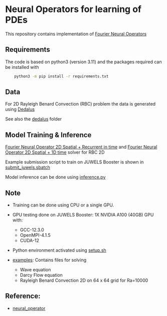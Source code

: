 # Neural Operators for learning of PDEs

This repository contains implementation of [Fourier Neural Operators](https://arxiv.org/abs/2010.08895)


## Requirements
The code is based on python3 (version 3.11) and the packages required can be installed with
```bash
	python3 -m pip install -r requirements.txt
```

## Data

For 2D Rayleigh Benard Convection (RBC) problem the data is generated using [Dedalus](https://dedalus-project.readthedocs.io/en/latest/pages/examples/ivp_2d_rayleigh_benard.html)

See also the [dedalus](../dedalus/) folder


## Model Training & Inference

[Fourier Neural Operator 2D Spatial + Recurrent in time](./fno2d_recurrent.py) and [Fourier Neural Operator 2D Spatial + 1D time](./fno3d.py) solver for RBC 2D

Example submission script to train on JUWELS Booster is shown in [submit_juwels.sbatch](./submit_juwels.sbatch.sh)

Model inference can be done using [inference.py](./inference.py)

## Note

- Training can be done using CPU or a single GPU.

- GPU testing done on JUWELS Booster: 1X NVIDIA A100 (40GB) GPU with:
	- GCC-12.3.0 
	- OpenMPI-4.1.5 
	- CUDA-12 

- Python environment activated using [setup.sh](./setup.sh)
- [examples](./examples/): Contains files for solving 
	- Wave equation
	- Darcy Flow equation
	- Rayleigh Benard Convection 2D on 64 x 64 grid for Ra=10000 
	
## Reference:

- [neural_operator](https://github.com/neuraloperator/neuraloperator.git)